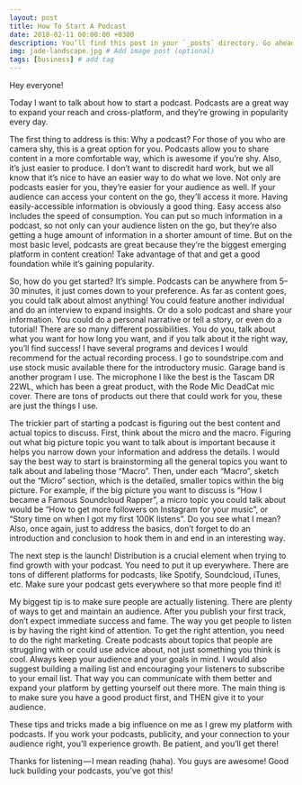 ```yaml
---
layout: post
title: How To Start A Podcast
date: 2018-02-11 00:00:00 +0300
description: You’ll find this post in your `_posts` directory. Go ahead and edit it and re-build the site to see your changes. # Add post description (optional)
img: jade-landscape.jpg # Add image post (optional)
tags: [business] # add tag
---
```


Hey everyone!

Today I want to talk about how to start a podcast. Podcasts are a great way to expand your reach and cross-platform, and they’re growing in popularity every day.

The first thing to address is this: Why a podcast? For those of you who are camera shy, this is a great option for you. Podcasts allow you to share content in a more comfortable way, which is awesome if you’re shy. Also, it’s just easier to produce. I don’t want to discredit hard work, but we all know that it’s nice to have an easier way to do what we love. Not only are podcasts easier for you, they’re easier for your audience as well. If your audience can access your content on the go, they’ll access it more. Having easily-accessible information is obviously a good thing. Easy access also includes the speed of consumption. You can put so much information in a podcast, so not only can your audience listen on the go, but they’re also getting a huge amount of information in a shorter amount of time. But on the most basic level, podcasts are great because they’re the biggest emerging platform in content creation! Take advantage of that and get a good foundation while it’s gaining popularity.

So, how do you get started? It’s simple. Podcasts can be anywhere from 5–30 minutes, it just comes down to your preference. As far as content goes, you could talk about almost anything! You could feature another individual and do an interview to expand insights. Or do a solo podcast and share your information. You could do a personal narrative or tell a story, or even do a tutorial! There are so many different possibilities. You do you, talk about what you want for how long you want, and if you talk about it the right way, you’ll find success! I have several programs and devices I would recommend for the actual recording process. I go to soundstripe.com and use stock music available there for the introductory music. Garage band is another program I use. The microphone I like the best is the Tascam DR 22WL, which has been a great product, with the Rode Mic DeadCat mic cover. There are tons of products out there that could work for you, these are just the things I use.

The trickier part of starting a podcast is figuring out the best content and actual topics to discuss. First, think about the micro and the macro. Figuring out what big picture topic you want to talk about is important because it helps you narrow down your information and address the details. I would say the best way to start is brainstorming all the general topics you want to talk about and labeling those “Macro”. Then, under each “Macro”, sketch out the “Micro” section, which is the detailed, smaller topics within the big picture. For example, if the big picture you want to discuss is “How I became a Famous Soundcloud Rapper”, a micro topic you could talk about would be “How to get more followers on Instagram for your music”, or “Story time on when I got my first 100K listens”. Do you see what I mean? Also, once again, just to address the basics, don’t forget to do an introduction and conclusion to hook them in and end in an interesting way.

The next step is the launch! Distribution is a crucial element when trying to find growth with your podcast. You need to put it up everywhere. There are tons of different platforms for podcasts, like Spotify, Soundcloud, iTunes, etc. Make sure your podcast gets everywhere so that more people find it!

My biggest tip is to make sure people are actually listening. There are plenty of ways to get and maintain an audience. After you publish your first track, don’t expect immediate success and fame. The way you get people to listen is by having the right kind of attention. To get the right attention, you need to do the right marketing. Create podcasts about topics that people are struggling with or could use advice about, not just something you think is cool. Always keep your audience and your goals in mind. I would also suggest building a mailing list and encouraging your listeners to subscribe to your email list. That way you can communicate with them better and expand your platform by getting yourself out there more. The main thing is to make sure you have a good product first, and THEN give it to your audience.

These tips and tricks made a big influence on me as I grew my platform with podcasts. If you work your podcasts, publicity, and your connection to your audience right, you’ll experience growth. Be patient, and you’ll get there!

Thanks for listening — I mean reading (haha). You guys are awesome! Good luck building your podcasts, you’ve got this!

